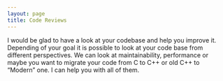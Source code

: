 ```yaml
---
layout: page
title: Code Reviews
---
```

I would be glad to have a look at your codebase and help you improve it. Depending of your goal it is possible to look at your code base from different perspectives. We can look at maintainability, performance or maybe you want to migrate your code from C to C++ or old C++ to “Modern” one. I can help you with all of them.
